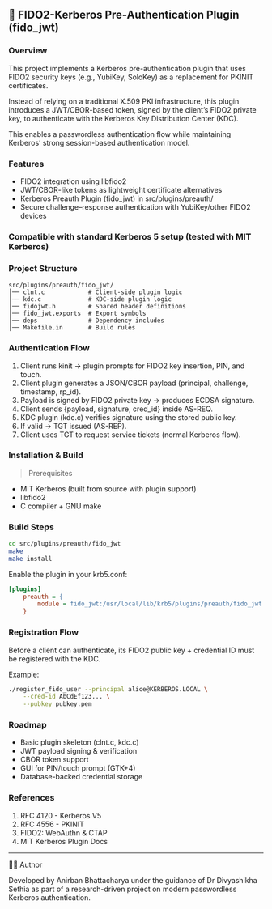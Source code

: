 ## 🔐 FIDO2-Kerberos Pre-Authentication Plugin (fido_jwt)

### Overview

This project implements a Kerberos pre-authentication plugin that uses FIDO2 security keys (e.g., YubiKey, SoloKey) as a replacement for PKINIT certificates.

Instead of relying on a traditional X.509 PKI infrastructure, this plugin introduces a JWT/CBOR-based token, signed by the client’s FIDO2 private key, to authenticate with the Kerberos Key Distribution Center (KDC).

This enables a passwordless authentication flow while maintaining Kerberos’ strong session-based authentication model.

###  Features

-  FIDO2 integration using libfido2
-  JWT/CBOR-like tokens as lightweight certificate alternatives
-  Kerberos Preauth Plugin (fido_jwt) in src/plugins/preauth/
-  Secure challenge–response authentication with YubiKey/other FIDO2 devices

###  Compatible with standard Kerberos 5 setup (tested with MIT Kerberos)

###  Project Structure
```
src/plugins/preauth/fido_jwt/
│── clnt.c            # Client-side plugin logic
│── kdc.c             # KDC-side plugin logic
│── fidojwt.h         # Shared header definitions
│── fido_jwt.exports  # Export symbols
│── deps              # Dependency includes
│── Makefile.in       # Build rules
```

###  Authentication Flow

1. Client runs kinit → plugin prompts for FIDO2 key insertion, PIN, and touch.
2. Client plugin generates a JSON/CBOR payload (principal, challenge, timestamp, rp_id).
3. Payload is signed by FIDO2 private key → produces ECDSA signature.
4. Client sends {payload, signature, cred_id} inside AS-REQ.
5. KDC plugin (kdc.c) verifies signature using the stored public key.
6. If valid → TGT issued (AS-REP).
7. Client uses TGT to request service tickets (normal Kerberos flow).

###  Installation & Build

> Prerequisites

 - MIT Kerberos (built from source with plugin support)
 - libfido2
 - C compiler + GNU make

### Build Steps
```bash
cd src/plugins/preauth/fido_jwt
make
make install
```

Enable the plugin in your krb5.conf:

```ini
[plugins]
    preauth = {
        module = fido_jwt:/usr/local/lib/krb5/plugins/preauth/fido_jwt.so
    }
```

###  Registration Flow

Before a client can authenticate, its FIDO2 public key + credential ID must be registered with the KDC.

Example:
```bash
./register_fido_user --principal alice@KERBEROS.LOCAL \
    --cred-id AbCdEf123... \
    --pubkey pubkey.pem
```

###  Roadmap

- Basic plugin skeleton (clnt.c, kdc.c)
- JWT payload signing & verification
- CBOR token support
- GUI for PIN/touch prompt (GTK+4)
- Database-backed credential storage

###  References

1. RFC 4120 - Kerberos V5
2. RFC 4556 - PKINIT
3. FIDO2: WebAuthn & CTAP
4. MIT Kerberos Plugin Docs

----

👨‍💻 Author

Developed by Anirban Bhattacharya under the guidance of Dr Divyashikha Sethia as part of a research-driven project on modern passwordless Kerberos authentication.
